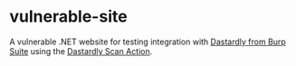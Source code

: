 # vulnerable-site

A vulnerable  .NET website for testing integration with [Dastardly from Burp Suite](https://portswigger.net/burp/dastardly) using the [Dastardly Scan Action](https://github.com/marketplace/actions/dastardly-scan-action).
